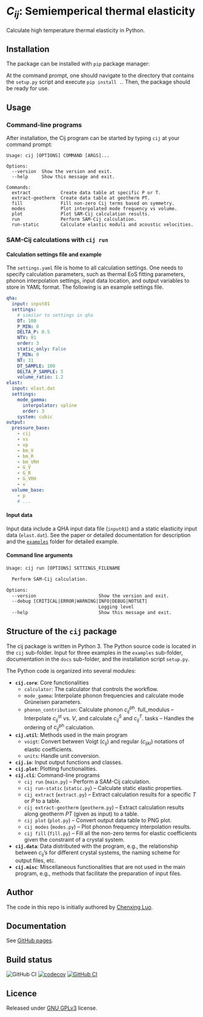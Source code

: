 # <i>C<sub>ij</sub></i>: Semiemperical thermal elasticity

Calculate high temperature thermal elasticity in Python.

## Installation

The package can be installed with `pip` package manager:

At the command prompt, one should navigate to the directory that contains the
`setup.py` script and execute `pip install .`. Then, the package should be ready for use.

## Usage

### Command-line programs

After installation, the Cij program can be started by typing `cij` at your 
command prompt:

```
Usage: cij [OPTIONS] COMMAND [ARGS]...

Options:
  --version  Show the version and exit.
  --help     Show this message and exit.

Commands:
  extract           Create data table at specific P or T.
  extract-geotherm  Create data table at geotherm PT.
  fill              Fill non-zero Cij terms based on symmetry.
  modes             Plot interpolated mode frequency vs volume.
  plot              Plot SAM-Cij calculation results.
  run               Perform SAM-Cij calculation.
  run-static        Calculate elastic moduli and acoustic velocities.
```

### SAM-Cij calculations with `cij run`

#### Calculation settings file and example

The `settings.yaml` file is home to all calculation settings. One needs to specify calculation parameters, such as thermal EoS fitting parameters, phonon interpolation settings, input data location, and output variables to store in YAML format. The following is an example settings file.

```yml
qha:
  input: input01
  settings:
    # similar to settings in qha
    DT: 100
    P_MIN: 0
    DELTA_P: 0.5
    NTV: 81
    order: 3
    static_only: False
    T_MIN: 0
    NT: 31
    DT_SAMPLE: 100
    DELTA_P_SAMPLE: 5
    volume_ratio: 1.2
elast:
  input: elast.dat
  settings:
    mode_gamma:
      interpolator: spline
      order: 3
    system: cubic
output:
  pressure_base:
    - cij
    - vs
    - vp
    - bm_V
    - bm_R
    - bm_VRH
    - G_V
    - G_R
    - G_VRH
    - v
  volume_base:
    - p
    # ...

```

#### Input data

Input data include a QHA input data file (`input01`) and a static elasticity input data (`elast.dat`). See the paper or detailed documentation for description and the [`examples`](./examples) folder for detailed example.

#### Command line arguments

```txt
Usage: cij run [OPTIONS] SETTINGS_FILENAME

  Perform SAM-Cij calculation.

Options:
  --version                       Show the version and exit.
  --debug [CRITICAL|ERROR|WARNING|INFO|DEBUG|NOTSET]
                                  Logging level
  --help                          Show this message and exit.
```


## Structure of the `cij` package

The cij package is written in Python 3. The Python source code is located in the `cij` sub-folder.
Input for three examples in the `examples` sub-folder, documentation in the `docs` sub-folder, and the installation script `setup.py`.

The Python code is organized into several modules:

- **`cij.core`**: Core functionalities
	- `calculator`: The calculator that controls the workflow.
	- `mode_gamma`: Interpolate phonon frequencies and calculate mode Grüneisen parameters.
	- `phonon_contribution`: Calculate phonon *c<sub>ij</sub>*<sup>ph</sup>.
	full_modulus – Interpolate *c<sub>ij</sub>*<sup>st</sup> vs. *V*, and calculate *c<sub>ij</sub><sup>S</sup>* and *c<sub>ij</sub><sup>T</sup>*.
tasks – Handles the ordering of *c<sub>ij</sub>*<sup>ph</sup> calculation.
- **`cij.util`**: Methods used in the main program
	- `voigt`: Convert between Voigt (*c<sub>ij</sub>*) and regular (*c<sub>ijkl</sub>*) notations of elastic coefficients.
	- `units`: Handle unit conversion.
- **`cij.io`**: Input output functions and classes.
- **`cij.plot`**: Plotting functionalities.
- **`cij.cli`**: Command-line programs
	- `cij run` (`main.py`) – Perform a SAM-Cij calculation.
	- `cij run-static` (`static.py`) – Calculate static elastic properties.
	- `cij extract` (`extract.py`) – Extract calculation results for a specific *T* or *P* to a table.
	- `cij extract-geotherm` (`geotherm.py`) – Extract calculation results along geotherm *PT* (given as input) to a table.
	- `cij plot` (`plot.py`) – Convert output data table to PNG plot.
	- `cij modes` (`modes.py`) – Plot phonon frequency interpolation results.
  - `cij fill` (`fill.py`) – Fill all the non-zero terms for elastic coefficients given the constraint of a crystal system.
- **`cij.data`**: Data distributed with the program, e.g., the relationship between *c<sub>ij</sub>*’s for different crystal systems, the naming scheme for output files, etc.
- **`cij.misc`**: Miscellaneous functionalities that are not used in the main program, e.g., methods that facilitate the preparation of input files.

## Author

The code in this repo is initially authored by [Chenxing Luo][1].

[1]: https://github.com/chazeon


## Documentation

See [GitHub pages][1].

[1]: https://mineralscloud.github.io/cij

## Build status

![GitHub CI](https://github.com/MineralsCloud/cij/actions/workflows/main.yml/badge.svg)
[![codecov](https://codecov.io/gh/MineralsCloud/cij/branch/dev/graph/badge.svg?token=Ln1Fo4vNBE)](https://codecov.io/gh/MineralsCloud/cij)
[![GitHub CI](https://img.shields.io/pypi/v/cij.svg)](https://pypi.org/project/cij/)

## Licence

Released under [GNU GPLv3](./LICENCE) license.
